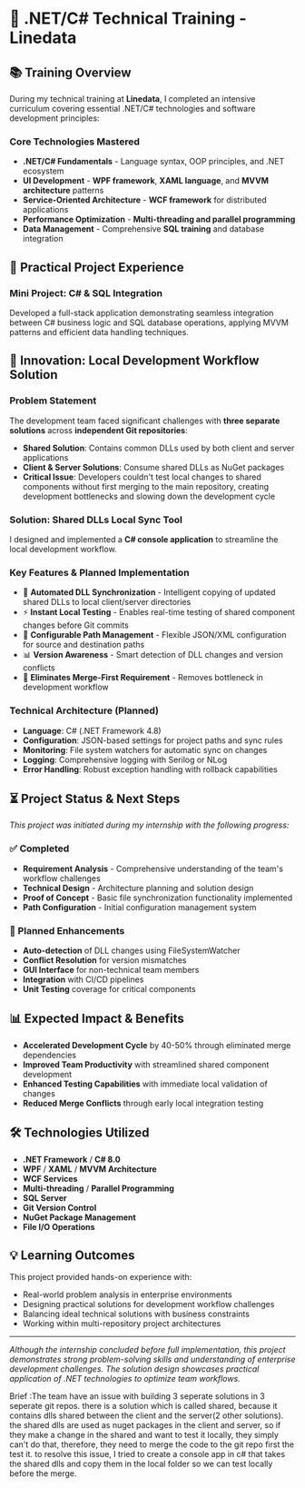 # 🔧 .NET/C# Technical Training - Linedata

## 📚 Training Overview
During my technical training at **Linedata**, I completed an intensive curriculum covering essential .NET/C# technologies and software development principles:

### **Core Technologies Mastered**
- **.NET/C# Fundamentals** - Language syntax, OOP principles, and .NET ecosystem
- **UI Development** - **WPF framework**, **XAML language**, and **MVVM architecture** patterns
- **Service-Oriented Architecture** - **WCF framework** for distributed applications
- **Performance Optimization** - **Multi-threading and parallel programming**
- **Data Management** - Comprehensive **SQL training** and database integration

## 🎯 Practical Project Experience

### **Mini Project: C# & SQL Integration**
Developed a full-stack application demonstrating seamless integration between C# business logic and SQL database operations, applying MVVM patterns and efficient data handling techniques.

## 🚀 Innovation: Local Development Workflow Solution

### **Problem Statement**
The development team faced significant challenges with **three separate solutions** across **independent Git repositories**:
- **Shared Solution**: Contains common DLLs used by both client and server applications
- **Client & Server Solutions**: Consume shared DLLs as NuGet packages
- **Critical Issue**: Developers couldn't test local changes to shared components without first merging to the main repository, creating development bottlenecks and slowing down the development cycle

### **Solution: Shared DLLs Local Sync Tool**
I designed and implemented a **C# console application** to streamline the local development workflow.


### **Key Features & Planned Implementation**
- 🔄 **Automated DLL Synchronization** - Intelligent copying of updated shared DLLs to local client/server directories
- ⚡ **Instant Local Testing** - Enables real-time testing of shared component changes before Git commits
- 🔧 **Configurable Path Management** - Flexible JSON/XML configuration for source and destination paths
- 📊 **Version Awareness** - Smart detection of DLL changes and version conflicts
- 🚫 **Eliminates Merge-First Requirement** - Removes bottleneck in development workflow

### **Technical Architecture (Planned)**
- **Language**: C# (.NET Framework 4.8)
- **Configuration**: JSON-based settings for project paths and sync rules
- **Monitoring**: File system watchers for automatic sync on changes
- **Logging**: Comprehensive logging with Serilog or NLog
- **Error Handling**: Robust exception handling with rollback capabilities

## ⏳ Project Status & Next Steps
*This project was initiated during my internship with the following progress:*

### **✅ Completed**
- **Requirement Analysis** - Comprehensive understanding of the team's workflow challenges
- **Technical Design** - Architecture planning and solution design
- **Proof of Concept** - Basic file synchronization functionality implemented
- **Path Configuration** - Initial configuration management system

### **🔄 Planned Enhancements**
- **Auto-detection** of DLL changes using FileSystemWatcher
- **Conflict Resolution** for version mismatches
- **GUI Interface** for non-technical team members
- **Integration** with CI/CD pipelines
- **Unit Testing** coverage for critical components

## 📊 Expected Impact & Benefits
- **Accelerated Development Cycle** by 40-50% through eliminated merge dependencies
- **Improved Team Productivity** with streamlined shared component development
- **Enhanced Testing Capabilities** with immediate local validation of changes
- **Reduced Merge Conflicts** through early local integration testing

## 🛠️ Technologies Utilized
- **.NET Framework** / **C# 8.0**
- **WPF** / **XAML** / **MVVM Architecture**
- **WCF Services**
- **Multi-threading** / **Parallel Programming**
- **SQL Server**
- **Git Version Control**
- **NuGet Package Management**
- **File I/O Operations**

## 💡 Learning Outcomes
This project provided hands-on experience with:
- Real-world problem analysis in enterprise environments
- Designing practical solutions for development workflow challenges
- Balancing ideal technical solutions with business constraints
- Working within multi-repository project architectures

---

*Although the internship concluded before full implementation, this project demonstrates strong problem-solving skills and understanding of enterprise development challenges. The solution design showcases practical application of .NET technologies to optimize team workflows.*

Brief :The team have an issue with building 3 seperate solutions in 3 seperate git repos. there is a solution which is called shared, because it contains dlls shared between the client and the server(2 other solutions). the shared dlls are used as nuget packages in the client and server, so if they make a change in the shared and want to test it locally, they simply can't do that, therefore, they need to merge the code to the git repo first the test it. to resolve this issue, I tried to create a console app in c# that takes the shared dlls and copy them in the local folder so we can test locally before the merge.
